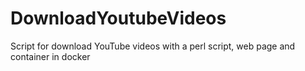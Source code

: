 # DownloadYoutubeVideos
Script for download YouTube videos with a perl script, web page and container in docker 
